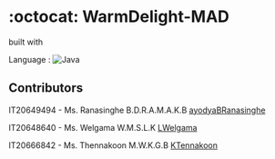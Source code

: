 # :octocat: WarmDelight-MAD 

built with

Language : ![Java](https://www.java.com/en/)



## Contributors

IT20649494 - Ms. Ranasinghe B.D.R.A.M.A.K.B [ayodyaBRanasinghe](https://github.com/ayodyaBRanasinghe)

IT20648640 - Ms. Welgama W.M.S.L.K [LWelgama](https://github.com/LWelgama)

IT20666842 - Ms. Thennakoon M.W.K.G.B [KTennakoon](https://github.com/KTennakoon)
